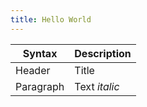 ```yaml
---
title: Hello World
---
```


| Syntax      | Description   |
| ----------- | ------------- |
| Header      | Title         |
| Paragraph   | Text *italic*   |
